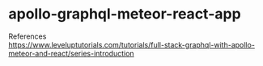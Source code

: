 # apollo-graphql-meteor-react-app

References
<br>
https://www.leveluptutorials.com/tutorials/full-stack-graphql-with-apollo-meteor-and-react/series-introduction
